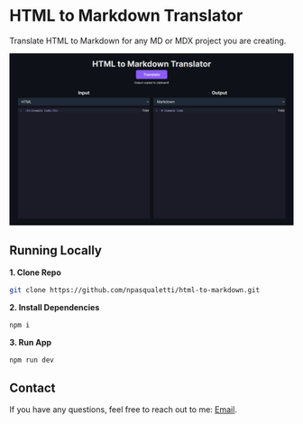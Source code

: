 # HTML to Markdown Translator

Translate HTML to Markdown for any MD or MDX project you are creating.

![HTML to Markdown Translator](./public/screenshot.png)

## Running Locally

**1. Clone Repo**

```bash
git clone https://github.com/npasqualetti/html-to-markdown.git
```

**2. Install Dependencies**

```bash
npm i
```

**3. Run App**

```bash
npm run dev
```

## Contact

If you have any questions, feel free to reach out to me: [Email](mailto:nick@nickpasqualetti.dev).
